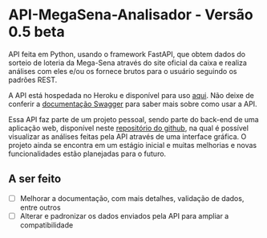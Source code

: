# API-MegaSena-Analisador - Versão 0.5 beta

API feita em Python, usando o framework FastAPI, que obtem dados do sorteio de loteria da Mega-Sena através do site oficial da caixa e realiza análises com eles e/ou os fornece brutos para o usuário seguindo os padrões REST.

A API está hospedada no Heroku e disponível para uso [aqui](https://megasena-api.herokuapp.com/). Não deixe de conferir a [documentação Swagger](https://megasena-api.herokuapp.com/docs) para saber mais sobre como usar a API.

Essa API faz parte de um projeto pessoal, sendo parte do back-end de uma aplicação web, disponível neste [repositório do github](https://github.com/igorp-lopes/nextjs-MegaSena-Analisador), na qual é possível visualizar as análises feitas pela API através de uma interface gráfica. O projeto ainda se encontra em um estágio inicial e muitas melhorias e novas funcionalidades estão planejadas para o futuro.

## A ser feito

- [ ] Melhorar a documentação, com mais detalhes, validação de dados, entre outros
- [ ] Alterar e padronizar os dados enviados pela API para ampliar a compatibilidade
